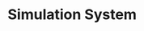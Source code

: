 # Simulation System
<!--
TODO:
- [ ] Non-visual Event : Presentation system
      Anything that doesn't need to be done before the engine presents the frame on the screen

Render
-->
